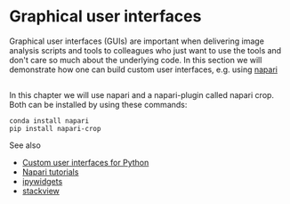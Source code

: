 # Graphical user interfaces
Graphical user interfaces (GUIs) are important when delivering image analysis scripts and tools to colleagues who just want to use the tools and don't care so much about the underlying code. In this section we will demonstrate how one can build custom user interfaces, e.g. using [napari](https://github.com/napari/napari)

## 
In this chapter we will use napari and a napari-plugin called napari crop. Both can be installed by using these commands:

```
conda install napari
pip install napari-crop
```

See also
* [Custom user interfaces for Python](https://biapol.github.io/blog/johannes_mueller/entry_user_inter/)
* [Napari tutorials](https://napari.org/tutorials/)
* [ipywidgets](https://ipywidgets.readthedocs.io/en/latest/)
* [stackview](https://github.com/haesleinhuepf/stackview)
